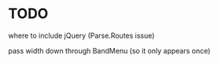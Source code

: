 # TODO

where to include jQuery (Parse.Routes issue)


pass width down through BandMenu (so it only appears once)
